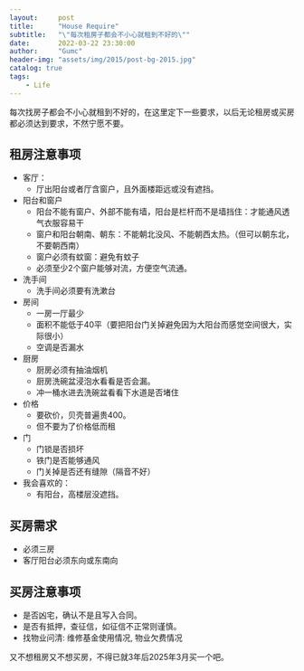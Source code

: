```yaml
---
layout:     post
title:      "House Require"
subtitle:   "\"每次租房子都会不小心就租到不好的\""
date:       2022-03-22 23:30:00
author:     "Gumc"
header-img: "assets/img/2015/post-bg-2015.jpg"
catalog: true
tags:
    - Life
---
```

每次找房子都会不小心就租到不好的，在这里定下一些要求，以后无论租房或买房都必须达到要求，不然宁愿不要。

## 租房注意事项

* 客厅：
  * 厅出阳台或者厅含窗户，且外面楼距远或没有遮挡。
* 阳台和窗户
  * 阳台不能有窗户、外部不能有墙，阳台是栏杆而不是墙挡住：才能通风透气衣服容易干
  * 窗户和阳台朝南、朝东：不能朝北没风、不能朝西太热。（但可以朝东北，不要朝西南）
  * 窗户必须有蚊窗：避免有蚊子
  * 必须至少2个窗户能够对流，方便空气流通。
* 洗手间
  * 洗手间必须要有洗漱台
* 房间
  * 一房一厅最少
  * 面积不能低于40平（要把阳台门关掉避免因为大阳台而感觉空间很大，实际很小）
  * 空调是否漏水
* 厨房
  * 厨房必须有抽油烟机
  * 厨房洗碗盆浸泡水看看是否会漏。
  * 冲一桶水进去洗碗盆看看下水道是否堵住
* 价格
  * 要砍价，贝壳普遍贵400。
  * 但不要为了价格低而租
* 门
  * 门锁是否损坏
  * 铁门是否能够通风
  * 门关掉是否还有缝隙（隔音不好）
* 我会喜欢的：
  * 有阳台，高楼层没遮挡。

## 买房需求

* 必须三房
* 客厅阳台必须东向或东南向

## 买房注意事项

* 是否凶宅，确认不是且写入合同。
* 是否有抵押，查征信，如征信不正常则谨慎。
* 找物业问清: 维修基金使用情况, 物业欠费情况

又不想租房又不想买房，不得已就3年后2025年3月买一个吧。
